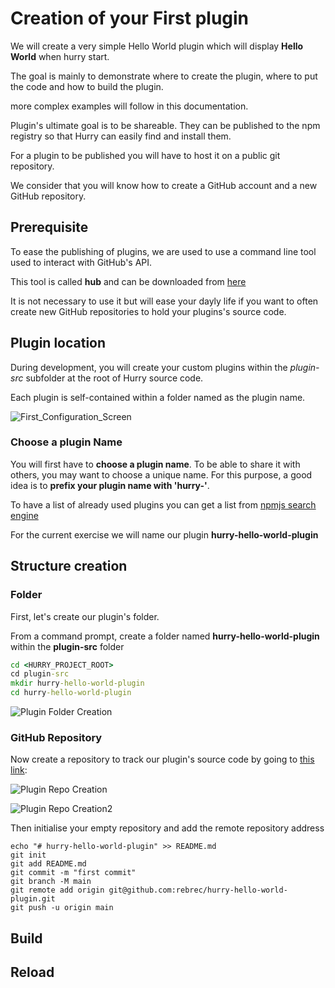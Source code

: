 # Creation of your First plugin

We will create a very simple Hello World plugin which will display **Hello World** when hurry start.

The goal is mainly to demonstrate where to create the plugin, where to put the code and how to build the plugin.

more complex examples will follow in this documentation.

Plugin's ultimate goal is to be shareable. They can be published to the npm registry so that Hurry can easily
find and install them.

For a plugin to be published you will have to host it on a public git repository.

We consider that you will know how to create a GitHub account and a new GitHub repository.

## Prerequisite

To ease the publishing of plugins, we are used to use a command line tool used to interact with GitHub's API.

This tool is called **hub** and can be downloaded from [here](https://github.com/github/hub)

It is not necessary to use it but will ease your dayly life if you want to often create new GitHub repositories
to hold your plugins's source code.

## Plugin location

During development, you will create your custom plugins within the *plugin-src* subfolder at the root of Hurry source code.

Each plugin is self-contained within a folder named as the plugin name.

![First_Configuration_Screen](/_images/hurry_plugin-src-location.png)

### Choose a plugin Name

You will first have to **choose a plugin name**. To be able to share it with others, you may want to choose a unique name.
For this purpose, a good idea is to **prefix your plugin name with 'hurry-'**.

To have a list of already used plugins you can get a list from [npmjs search engine](https://www.npmjs.com/search?q=keywords%3Ahurry-admin-plugin)

For the current exercise we will name our plugin **hurry-hello-world-plugin**

## Structure creation

### Folder

First, let's create our plugin's folder.

From a command prompt, create a folder named **hurry-hello-world-plugin** within the **plugin-src** folder

```cmd
cd <HURRY_PROJECT_ROOT>
cd plugin-src
mkdir hurry-hello-world-plugin
cd hurry-hello-world-plugin
```

![Plugin Folder Creation](/_images/hurry_plugin-folder-creation.png)

### GitHub Repository

Now create a repository to track our plugin's source code by going to [this link](https://github.com/new):


![Plugin Repo Creation](/_images/hurry_plugin-repo-creation.png)

![Plugin Repo Creation2](/_images/hurry_plugin-repo-creation-2.png)

Then initialise your empty repository and add the remote repository address 

```
echo "# hurry-hello-world-plugin" >> README.md
git init
git add README.md
git commit -m "first commit"
git branch -M main
git remote add origin git@github.com:rebrec/hurry-hello-world-plugin.git
git push -u origin main
```

## Build


## Reload